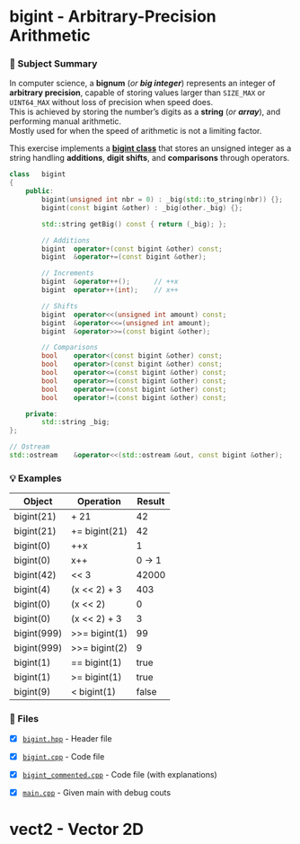 # bigint - Arbitrary-Precision Arithmetic

### 📝 Subject Summary
In computer science, a **bignum** (*or **big integer***) represents an integer of **arbitrary precision**, capable of storing values larger than `SIZE_MAX` or `UINT64_MAX` without loss of precision when speed does.<br>
This is achieved by storing the number’s digits as a **string** (*or **array***), and performing manual arithmetic.<br>
Mostly used for when the speed of arithmetic is not a limiting factor.

This exercise implements a **[bigint class](https://github.com/flmarsou/42nice-exam05/blob/main/bigint/bigint.hpp)** that stores an unsigned integer as a string handling **additions**, **digit shifts**, and **comparisons** through operators.
```cpp
class	bigint
{
	public:
		bigint(unsigned int nbr = 0) : _big(std::to_string(nbr)) {};
		bigint(const bigint &other) : _big(other._big) {};

		std::string	getBig() const { return (_big); };

		// Additions
		bigint	operator+(const bigint &other) const;
		bigint	&operator+=(const bigint &other);

		// Increments
		bigint	&operator++();		// ++x
		bigint	operator++(int);	// x++

		// Shifts
		bigint	operator<<(unsigned int amount) const;
		bigint	&operator<<=(unsigned int amount);
		bigint	&operator>>=(const bigint &other);

		// Comparisons
		bool	operator<(const bigint &other) const;
		bool	operator>(const bigint &other) const;
		bool	operator<=(const bigint &other) const;
		bool	operator>=(const bigint &other) const;
		bool	operator==(const bigint &other) const;
		bool	operator!=(const bigint &other) const;

	private:
		std::string	_big;
};

// Ostream
std::ostream	&operator<<(std::ostream &out, const bigint &other);
```

### 💡 Examples

| Object      | Operation     | Result |
| ----------- | ------------- | ------ |
| bigint(21)  | + 21          | 42     |
| bigint(21)  | += bigint(21) | 42     |
| bigint(0)   | ++x           | 1      |
| bigint(0)   | x++           | 0 -> 1 |
| bigint(42)  | << 3          | 42000  |
| bigint(4)   | (x << 2) + 3  | 403    |
| bigint(0)   | (x << 2)      | 0      |
| bigint(0)   | (x << 2) + 3  | 3      |
| bigint(999) | >>= bigint(1) | 99     |
| bigint(999) | >>= bigint(2) | 9      |
| bigint(1)   | == bigint(1)  | true   |
| bigint(1)   | >= bigint(1)  | true   |
| bigint(9)   | < bigint(1)   | false  |

### 📑 Files
- [x] [`bigint.hpp`](https://github.com/flmarsou/42nice-exam05/blob/main/bigint/bigint.hpp) - Header file
- [x] [`bigint.cpp`](https://github.com/flmarsou/42nice-exam05/blob/main/bigint/bigint.cpp) - Code file
- [x] [`bigint_commented.cpp`](https://github.com/flmarsou/42nice-exam05/blob/main/bigint/bigint_commented.cpp) - Code file (with explanations)
- [x] [`main.cpp`](https://github.com/flmarsou/42nice-exam05/blob/main/bigint/main.cpp) - Given main with debug couts


# vect2 - Vector 2D

